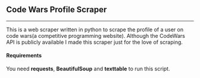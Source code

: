 ## Code Wars Profile Scraper
------------------
This is a web scraper written in python to scrape the profile of a user on code wars(a competitive programming website). Although the CodeWars API is publicly available I made this scraper just for the love of scraping.

#### Requirements
You need **requests**, **BeautifulSoup** and **texttable** to run this script. 
